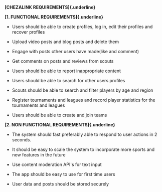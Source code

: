 **[CHEZALINK REQUIREMENTS]{.underline}**

**[1. FUNCTIONAL REQUIREMENTS]{.underline}**

- Users should be able to create profiles, log in, edit their profiles
  and recover profiles

- Upload video posts and blog posts and delete them

- Engage with posts other users have made(like and comment)

- Get comments on posts and reviews from scouts

- Users should be able to report inappropriate content

- Users should be able to search for other users profiles

- Scouts should be able to search and filter players by age and region

- Register tournaments and leagues and record player statistics for the
  tournaments and leagues

- Users should be able to create and join teams

**[2. NON FUNCTIONAL REQUIREMENTS]{.underline}**

- The system should fast preferably able to respond to user actions in 2
  seconds.

- It should be easy to scale the system to incorporate more sports and
  new features in the future

- Use content moderation API's for text input

- The app should be easy to use for first time users

- User data and posts should be stored securely
